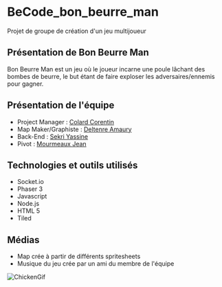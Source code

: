 # BeCode_bon_beurre_man
Projet de groupe de création d'un jeu multijoueur


## Présentation de Bon Beurre Man

Bon Beurre Man est un jeu où le joueur incarne une poule lâchant des bombes de beurre, le but étant de faire exploser les adversaires/ennemis pour gagner.

## Présentation de l'équipe


* Project Manager : [Colard Corentin](https://github.com/c-corentin)
* Map Maker/Graphiste : [Deltenre Amaury](https://github.com/AmauD)
* Back-End : [Sekri Yassine](https://github.com/MiniYass)
* Pivot : [Mourmeaux Jean](https://github.com/Daxdrena)


## Technologies et outils utilisés

* Socket.io
* Phaser 3
* Javascript
* Node.js
* HTML 5
* Tiled

## Médias 

* Map crée à partir de différents spritesheets
* Musique du jeu crée par un ami du membre de l'équipe

![ChickenGif](https://giphy.com/gifs/idjlI0ixTP6KP7yVAK/html5)

